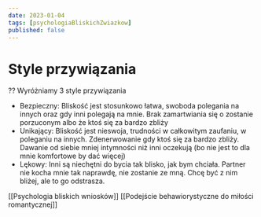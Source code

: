 ```yaml
---
date: 2023-01-04
tags: [psychologiaBliskichZwiazkow]
published: false
---
```

# Style przywiązania
??
Wyróżniamy 3 style przywiązania
- Bezpieczny: Bliskość jest stosunkowo łatwa, swoboda polegania na innych oraz gdy inni polegają na mnie. Brak zamartwiania się o zostanie porzuconym albo że ktoś się za bardzo zbliży
- Unikający: Bliskość jest nieswoja, trudności w całkowitym zaufaniu, w poleganiu na innych. Zdenerwowanie gdy ktoś się za bardzo zbliży. Dawanie od siebie mniej intymności niż inni oczekują (bo nie jest to dla mnie komfortowe by dać więcej)
- Lękowy: Inni są niechętni do bycia tak blisko, jak bym chciała. Partner nie kocha mnie tak naprawdę, nie zostanie ze mną. Chcę być z nim bliżej, ale to go odstrasza.

<!--SR:!2023-01-07,3,250-->
[[Psychologia bliskich wniosków]]
[[Podejście behawiorystyczne do miłości romantycznej]]
